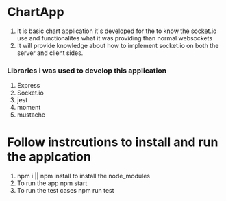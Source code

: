 # ChartApp

<ol>
<li>it is basic chart application it's developed for the to know the socket.io use and functionalites what it was providing than normal websockets</li>
<li>It will provide knowledge about how to implement socket.io on both the server and client sides.</li>
</ol>
<h3>Libraries i was used to develop this application</h3>
<ol>
    <li>Express</li>
    <li>Socket.io</li>
    <li>jest</li>
    <li>moment</li>
    <li>mustache</li>
</ol>
<h1>Follow instrcutions to install and run the applcation</h1>
<ol>

<li>npm i || npm install to install the node_modules</li>
<li>To run the app npm start</li>
<li>To run the test cases npm run test</li>
</ol>
